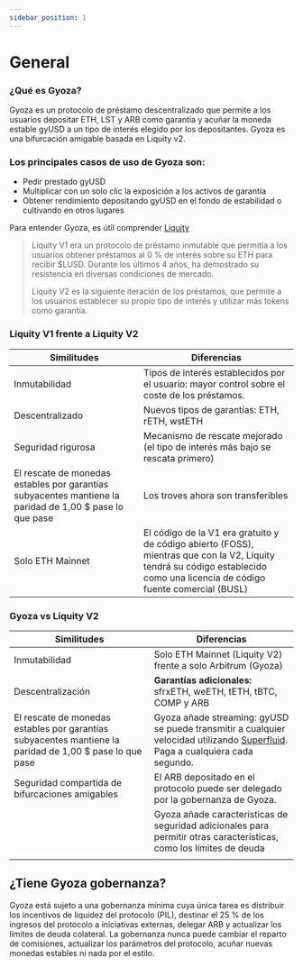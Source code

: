 ```yaml
---
sidebar_position: 1
---
```



# General

### ¿Qué es Gyoza?
Gyoza es un protocolo de préstamo descentralizado que permite a los usuarios depositar ETH, LST y ARB como garantía y acuñar la moneda estable gyUSD a un tipo de interés elegido por los depositantes. Gyoza es una bifurcación amigable basada en Liquity v2.

### Los principales casos de uso de Gyoza son:

- Pedir prestado gyUSD
- Multiplicar con un solo clic la exposición a los activos de garantía
- Obtener rendimiento depositando gyUSD en el fondo de estabilidad o cultivando en otros lugares

Para entender Gyoza, es útil comprender [Liquity](https://www.liquity.org)

> Liquity V1 era un protocolo de préstamo inmutable que permitía a los usuarios obtener préstamos al 0 % de interés sobre su ETH para recibir $LUSD. Durante los últimos 4 años, ha demostrado su resistencia en diversas condiciones de mercado. 
> 
> Liquity V2 es la siguiente iteración de los préstamos, que permite a los usuarios establecer su propio tipo de interés y utilizar más tokens como garantía.


### Liquity V1 frente a Liquity V2
| Similitudes | Diferencias  |
|--|--|
|Inmutabilidad  |  Tipos de interés establecidos por el usuario: mayor control sobre el coste de los préstamos. |
|Descentralizado| Nuevos tipos de garantías: ETH, rETH, wstETH|
|Seguridad rigurosa|Mecanismo de rescate mejorado (el tipo de interés más bajo se rescata primero)|
|El rescate de monedas estables por garantías subyacentes mantiene la paridad de 1,00 $ pase lo que pase| Los troves ahora son transferibles|
|Solo ETH Mainnet|El código de la V1 era gratuito y de código abierto (FOSS), mientras que con la V2, Liquity tendrá su código establecido como una licencia de código fuente comercial (BUSL)|

### Gyoza vs Liquity V2
| Similitudes | Diferencias  |
|--|--|
| Inmutabilidad|Solo ETH Mainnet (Liquity V2) frente a solo Arbitrum (Gyoza) |
|Descentralización| **Garantías adicionales:** sfrxETH, weETH, tETH, tBTC, COMP y ARB|
|El rescate de monedas estables por garantías subyacentes mantiene la paridad de 1,00 $ pase lo que pase| Gyoza añade streaming: gyUSD se puede transmitir a cualquier velocidad utilizando  [Superfluid](https://www.superfluid.finance/). Paga a cualquiera cada segundo.|
|Seguridad compartida de bifurcaciones amigables |El ARB depositado en el protocolo puede ser delegado por la gobernanza de Gyoza.|
||Gyoza añade características de seguridad adicionales para permitir otras características, como los límites de deuda|
|||\

## ¿Tiene Gyoza gobernanza?
Gyoza está sujeto a una gobernanza mínima cuya única tarea es distribuir los incentivos de liquidez del protocolo (PIL), destinar el 25 % de los ingresos del protocolo a iniciativas externas, delegar ARB y actualizar los límites de deuda colateral. La gobernanza nunca puede cambiar el reparto de comisiones, actualizar los parámetros del protocolo, acuñar nuevas monedas estables ni nada por el estilo.
